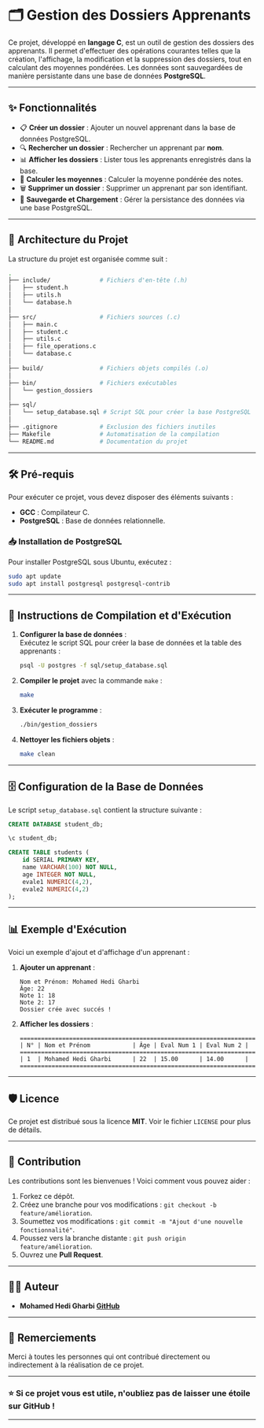# 🗂️ Gestion des Dossiers Apprenants

Ce projet, développé en **langage C**, est un outil de gestion des dossiers des apprenants. Il permet d'effectuer des opérations courantes telles que la création, l'affichage, la modification et la suppression des dossiers, tout en calculant des moyennes pondérées. Les données sont sauvegardées de manière persistante dans une base de données **PostgreSQL**.

---

## ✨ Fonctionnalités

- 📋 **Créer un dossier** : Ajouter un nouvel apprenant dans la base de données PostgreSQL.  
- 🔍 **Rechercher un dossier** : Rechercher un apprenant par **nom**.  
- 📊 **Afficher les dossiers** : Lister tous les apprenants enregistrés dans la base.  
- 🧮 **Calculer les moyennes** : Calculer la moyenne pondérée des notes.  
- 🗑️ **Supprimer un dossier** : Supprimer un apprenant par son identifiant.  
- 💾 **Sauvegarde et Chargement** : Gérer la persistance des données via une base PostgreSQL.  

---

## 📁 Architecture du Projet

La structure du projet est organisée comme suit :  

```bash
.
├── include/              # Fichiers d'en-tête (.h)
│   ├── student.h
│   ├── utils.h
│   └── database.h
│
├── src/                  # Fichiers sources (.c)
│   ├── main.c
│   ├── student.c
│   ├── utils.c
│   ├── file_operations.c
│   └── database.c
│
├── build/                # Fichiers objets compilés (.o)
│
├── bin/                  # Fichiers exécutables
│   └── gestion_dossiers
│
├── sql/
│   └── setup_database.sql # Script SQL pour créer la base PostgreSQL
│
├── .gitignore            # Exclusion des fichiers inutiles
├── Makefile              # Automatisation de la compilation
└── README.md             # Documentation du projet
```

---

## 🛠️ Pré-requis

Pour exécuter ce projet, vous devez disposer des éléments suivants :  
- **GCC** : Compilateur C.  
- **PostgreSQL** : Base de données relationnelle.  

### 📥 Installation de PostgreSQL  
Pour installer PostgreSQL sous Ubuntu, exécutez :  
```bash
sudo apt update
sudo apt install postgresql postgresql-contrib
```

---

## 🚀 Instructions de Compilation et d'Exécution

1. **Configurer la base de données** :  
   Exécutez le script SQL pour créer la base de données et la table des apprenants :  
   ```bash
   psql -U postgres -f sql/setup_database.sql
   ```

2. **Compiler le projet** avec la commande `make` :  
   ```bash
   make
   ```

3. **Exécuter le programme** :  
   ```bash
   ./bin/gestion_dossiers
   ```

4. **Nettoyer les fichiers objets** :  
   ```bash
   make clean
   ```

---

## 🗄️ Configuration de la Base de Données

Le script `setup_database.sql` contient la structure suivante :  

```sql
CREATE DATABASE student_db;

\c student_db;

CREATE TABLE students (
    id SERIAL PRIMARY KEY,
    name VARCHAR(100) NOT NULL,
    age INTEGER NOT NULL,
    evale1 NUMERIC(4,2),
    evale2 NUMERIC(4,2)
);
```

---

## 📊 Exemple d'Exécution

Voici un exemple d'ajout et d'affichage d'un apprenant :  

1. **Ajouter un apprenant** :  
   ```
   Nom et Prénom: Mohamed Hedi Gharbi
   Âge: 22
   Note 1: 18
   Note 2: 17
   Dossier crée avec succés ! 
   ```
2. **Afficher les dossiers** :  
   ```
   ================================================================================
   | N° | Nom et Prénom            | Âge | Eval Num 1 | Eval Num 2 |
   ================================================================================
   | 1  | Mohamed Hedi Gharbi      | 22  | 15.00      | 14.00      |
   ================================================================================ 
   ```

---

## 🛡️ Licence

Ce projet est distribué sous la licence **MIT**. Voir le fichier `LICENSE` pour plus de détails.

---

## 🤝 Contribution

Les contributions sont les bienvenues ! Voici comment vous pouvez aider :  

1. Forkez ce dépôt.  
2. Créez une branche pour vos modifications : `git checkout -b feature/amélioration`.  
3. Soumettez vos modifications : `git commit -m "Ajout d'une nouvelle fonctionnalité"`.  
4. Poussez vers la branche distante : `git push origin feature/amélioration`.  
5. Ouvrez une **Pull Request**.  

---

## 👨‍💻 Auteur

- **Mohamed Hedi Gharbi [GitHub](https://github.com/Mohamed-Hedi-Gharbi)**  
---

## 🧩 Remerciements

Merci à toutes les personnes qui ont contribué directement ou indirectement à la réalisation de ce projet.

---

### ⭐ Si ce projet vous est utile, n'oubliez pas de laisser une étoile sur GitHub !  

--- 
